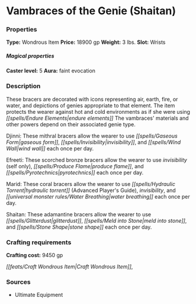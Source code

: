 ﻿---
Title: "Vambraces of the Genie (Shaitan)"
Type: "Wondrous Item"
Price: "18900 gp"
Weight: "3 lbs."
Slot: "Wrists"
Caster level: "5"
Aura: "faint evocation"
Description: |
  "These bracers are decorated with icons representing air, earth, fire, or water, and depictions of genies appropriate to that element. The item protects the wearer against hot and cold environments as if she were using _endure elements_ The vambraces' materials and other powers depend on their associated genie type.
  _Djinni_: These mithral bracers allow the wearer to use _gaseous form_, _invisibility_, and _wind wall_ each once per day.
  _Efreeti_: These scorched bronze bracers allow the wearer to use _invisibility_ (self only), _produce flame_, and _pyrotechnics_ each once per day.
  _Marid_: These coral bracers allow the wearer to use _hydraulic torrent_ (_Advanced Player's Guide_), _invisibility_, and _water breathing_ each once per day.
  _Shaitan_: These adamantine bracers allow the wearer to use _glitterdust_, _meld into stone_, and _stone shape_ each once per day."
Crafting cost: "9450 gp"
Sources: "['Ultimate Equipment']"
---

# Vambraces of the Genie (Shaitan)

### Properties

**Type:** Wondrous Item **Price:** 18900 gp **Weight:** 3 lbs. **Slot:** Wrists

##### Magical properties

**Caster level:** 5 **Aura:** faint evocation

### Description

These bracers are decorated with icons representing air, earth, fire, or water, and depictions of genies appropriate to that element. The item protects the wearer against hot and cold environments as if she were using _[[spells/Endure Elements|endure elements]]_ The vambraces' materials and other powers depend on their associated genie type.

Djinni: These mithral bracers allow the wearer to use _[[spells/Gaseous Form|gaseous form]]_, _[[spells/Invisibility|invisibility]]_, and _[[spells/Wind Wall|wind wall]]_ each once per day.

Efreeti: These scorched bronze bracers allow the wearer to use _invisibility_ (self only), _[[spells/Produce Flame|produce flame]]_, and _[[spells/Pyrotechnics|pyrotechnics]]_ each once per day.

Marid: These coral bracers allow the wearer to use _[[spells/Hydraulic Torrent|hydraulic torrent]]_ (Advanced Player's Guide), _invisibility_, and _[[universal monster rules/Water Breathing|water breathing]]_ each once per day.

Shaitan: These adamantine bracers allow the wearer to use _[[spells/Glitterdust|glitterdust]]_, _[[spells/Meld into Stone|meld into stone]]_, and _[[spells/Stone Shape|stone shape]]_ each once per day.

### Crafting requirements

**Crafting cost:** 9450 gp

_[[feats/Craft Wondrous Item|Craft Wondrous Item]]_,

### Sources

* Ultimate Equipment